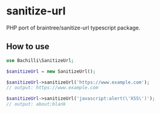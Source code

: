 # sanitize-url

PHP port of braintree/sanitize-url typescript package.

## How to use

```php
use Bachilli\SanitizeUrl;

$sanitizeUrl = new SanitizeUrl();

$sanitizeUrl->sanitizeUrl('https://www.example.com');
// output: https://www.example.com

$sanitizeUrl->sanitizeUrl('javascript:alert(\'XSS\')');
// output: about:blank
```